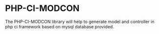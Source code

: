 # PHP-CI-MODCON
The PHP-CI-MODCON library will help to generate model and controller in php ci framework based on mysql database provided.
